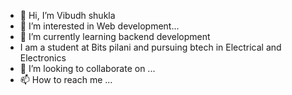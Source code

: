 - 👋 Hi, I’m Vibudh shukla
- 👀 I’m interested in Web development...
- 🌱 I’m currently learning backend development
- I am a student at Bits pilani and pursuing btech in Electrical and Electronics
- 💞️ I’m looking to collaborate on ...
- 📫 How to reach me ...

<!---
Vibudhbitsp/Vibudhbitsp is a ✨ special ✨ repository because its `README.md` (this file) appears on your GitHub profile.
You can click the Preview link to take a look at your changes.
--->
